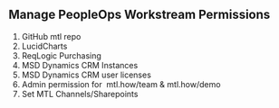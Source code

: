 ## Manage PeopleOps Workstream Permissions

1. GitHub mtl repo
2. LucidCharts
3. ReqLogic Purchasing
4. MSD Dynamics CRM Instances
5. MSD Dynamics CRM user licenses
6. Admin permission for  mtl.how/team & mtl.how/demo
7. Set MTL Channels/Sharepoints

